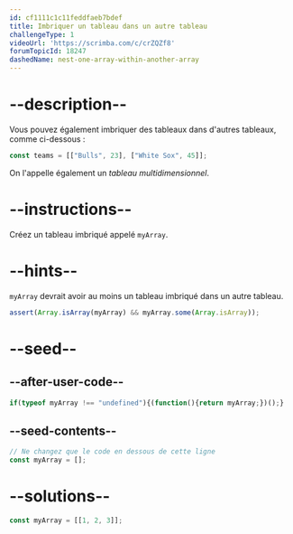 ```yaml
---
id: cf1111c1c11feddfaeb7bdef
title: Imbriquer un tableau dans un autre tableau
challengeType: 1
videoUrl: 'https://scrimba.com/c/crZQZf8'
forumTopicId: 18247
dashedName: nest-one-array-within-another-array
---
```


# --description--

Vous pouvez également imbriquer des tableaux dans d'autres tableaux, comme ci-dessous :

```js
const teams = [["Bulls", 23], ["White Sox", 45]];
```

On l'appelle également un <dfn>tableau multidimensionnel</dfn>.

# --instructions--

Créez un tableau imbriqué appelé `myArray`.

# --hints--

`myArray` devrait avoir au moins un tableau imbriqué dans un autre tableau.

```js
assert(Array.isArray(myArray) && myArray.some(Array.isArray));
```

# --seed--

## --after-user-code--

```js
if(typeof myArray !== "undefined"){(function(){return myArray;})();}
```

## --seed-contents--

```js
// Ne changez que le code en dessous de cette ligne
const myArray = [];
```

# --solutions--

```js
const myArray = [[1, 2, 3]];
```
